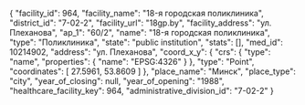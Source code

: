 {
    "facility_id": 964,
    "facility_name": "18-я городская поликлиника",
    "district_id": "7-02-2",
    "facility_url": "18gp.by",
    "facility_address": "ул. Плеханова",
    "ap_1": "60\/2",
    "name": "18-я городская поликлиника",
    "type": "Поликлиника",
    "state": "public institution",
    "stats": [],
    "med_id": 10214902,
    "address": "ул. Плеханова",
    "coord_x_y": {
        "crs": {
            "type": "name",
            "properties": {
                "name": "EPSG:4326"
            }
        },
        "type": "Point",
        "coordinates": [
            27.5961,
            53.8609
        ]
    },
    "place_name": "Минск",
    "place_type": "city",
    "year_of_closing": null,
    "year_of_opening": "1988",
    "healthcare_facility_key": 964,
    "administrative_division_id": "7-02-2"
}
